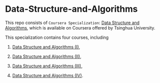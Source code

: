 # Data-Structure-and-Algorithms

   This repo consists of ``Coursera Specialization``: [Data Structure and Algorithms](https://www.coursera.org/specializations/data-structures-algorithms-tsinghua), which is available on Coursera offered by Tsinghua University.
   
   This specialization contains four courses, including
   
   1.  [Data Structure and Algorithms (I)](https://www.coursera.org/learn/data-structures-algorithms-1),

   2.  [Data Structure and Algorithms (II)](https://www.coursera.org/learn/data-structures-algorithms-2),
   
   3.  [Data Structure and Algorithms (III)](https://www.coursera.org/learn/data-structures-algorithms-3),

   4.  [Data Structure and Algorithms (IV)](https://www.coursera.org/learn/data-structures-algorithms-4).
